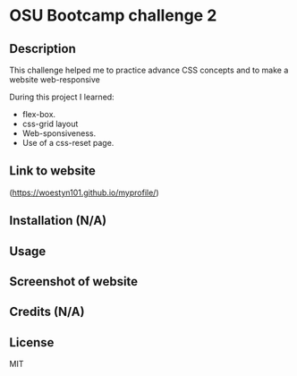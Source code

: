 # OSU Bootcamp challenge 2

## Description

This challenge helped me to practice advance CSS concepts and to make a website web-responsive

During this project I learned:

- flex-box.
- css-grid layout
- Web-sponsiveness.
- Use of a css-reset page.

## Link to website

(https://woestyn101.github.io/myprofile/)

## Installation (N/A)

## Usage

## Screenshot of website

## Credits (N/A)

## License

MIT
